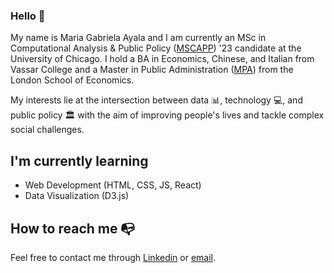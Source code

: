 ### Hello 👋

My name is Maria Gabriela Ayala and I am currently an MSc in Computational Analysis & Public Policy ([MSCAPP](https://capp.uchicago.edu)) '23 candidate at the University of Chicago. I hold a BA in Economics, Chinese, and Italian from Vassar College and a Master in Public Administration ([MPA](https://www.lse.ac.uk/school-of-public-policy)) from the London School of Economics.

My interests lie at the intersection between data 📊, technology 💻, and public policy 🏛️ with the aim of improving people's lives and tackle complex social challenges.

## I'm currently learning

- Web Development (HTML, CSS, JS, React)
- Data Visualization (D3.js)

## How to reach me 📭

Feel free to contact me through [Linkedin](https://www.linkedin.com/in/mariagabrielaayala/) or [email](mariagabrielaa@uchicago.edu).

<!--
**magabrielaa/magabrielaa** is a ✨ _special_ ✨ repository because its `README.md` (this file) appears on your GitHub profile.

Here are some ideas to get you started:

- 🔭 I’m currently working on ...
- 🌱 I’m currently learning ...
- 👯 I’m looking to collaborate on ...
- 🤔 I’m looking for help with ...
- 💬 Ask me about ...
- 📫 How to reach me: ...
- 😄 Pronouns: ...
- ⚡ Fun fact: ...
-->
